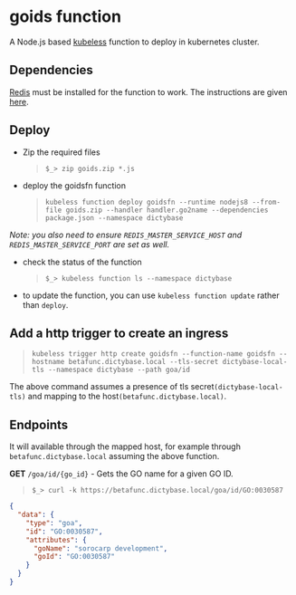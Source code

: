 # goids function

A Node.js based [kubeless](https://kubeless.io) function to deploy in kubernetes cluster.

## Dependencies

[Redis](https://redis.io) must be installed for the function to work. The instructions are given
[here](https://github.com/dictyBase/Migration/blob/master/deploy.md#redis).

## Deploy

- Zip the required files
  > `$_> zip goids.zip *.js`

* deploy the goidsfn function
  > `kubeless function deploy goidsfn --runtime nodejs8 --from-file goids.zip --handler handler.go2name --dependencies package.json --namespace dictybase`

<em>Note: you also need to ensure `REDIS_MASTER_SERVICE_HOST` and `REDIS_MASTER_SERVICE_PORT` are set as well.</em>

- check the status of the function

  > `$_> kubeless function ls --namespace dictybase`

- to update the function, you can use `kubeless function update` rather than `deploy`.

## Add a http trigger to create an ingress

> `kubeless trigger http create goidsfn --function-name goidsfn --hostname betafunc.dictybase.local --tls-secret dictybase-local-tls --namespace dictybase --path goa/id`

The above command assumes a presence of tls secret`(dictybase-local-tls)` and mapping
to the host`(betafunc.dictybase.local)`.

## Endpoints

It will available through the mapped host, for example through
`betafunc.dictybase.local` assuming the above function.

**GET** `/goa/id/{go_id}` - Gets the GO name for a given GO ID.

> `$_> curl -k https://betafunc.dictybase.local/goa/id/GO:0030587`

```json
{
  "data": {
    "type": "goa",
    "id": "GO:0030587",
    "attributes": {
      "goName": "sorocarp development",
      "goId": "GO:0030587"
    }
  }
}
```
